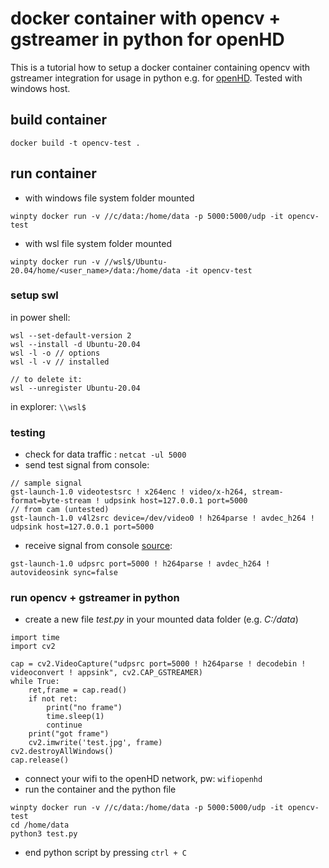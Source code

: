 # docker container with opencv + gstreamer in python for openHD

This is a tutorial how to setup a docker container containing opencv with gstreamer integration for usage in python e.g. for [openHD](https://openhd.gitbook.io/open-hd/).
Tested with windows host.

## build container

```
docker build -t opencv-test .
```

## run container

* with windows file system folder mounted
```
winpty docker run -v //c/data:/home/data -p 5000:5000/udp -it opencv-test
```
* with wsl file system folder mounted
```
winpty docker run -v //wsl$/Ubuntu-20.04/home/<user_name>/data:/home/data -it opencv-test
```

### setup swl

in power shell:
```
wsl --set-default-version 2
wsl --install -d Ubuntu-20.04
wsl -l -o // options
wsl -l -v // installed

// to delete it:
wsl --unregister Ubuntu-20.04
```

in explorer: `\\wsl$`

### testing

* check for data traffic : `netcat -ul 5000`
* send test signal from console:
```
// sample signal
gst-launch-1.0 videotestsrc ! x264enc ! video/x-h264, stream-format=byte-stream ! udpsink host=127.0.0.1 port=5000
// from cam (untested)
gst-launch-1.0 v4l2src device=/dev/video0 ! h264parse ! avdec_h264 ! udpsink host=127.0.0.1 port=5000
```
* receive signal from console [source](https://openhd.gitbook.io/open-hd/ground-station-software/gstreamer):
```
gst-launch-1.0 udpsrc port=5000 ! h264parse ! avdec_h264 ! autovideosink sync=false
```


### run opencv + gstreamer in python

* create a new file *test.py* in your mounted data folder (e.g. *C:/data*) 
```
import time
import cv2

cap = cv2.VideoCapture("udpsrc port=5000 ! h264parse ! decodebin ! videoconvert ! appsink", cv2.CAP_GSTREAMER)
while True:
    ret,frame = cap.read()
    if not ret:
        print("no frame")
        time.sleep(1)
        continue
    print("got frame")
    cv2.imwrite('test.jpg', frame)
cv2.destroyAllWindows()
cap.release()
```
* connect your wifi to the openHD network, pw: `wifiopenhd`
* run the container and the python file
```
winpty docker run -v //c/data:/home/data -p 5000:5000/udp -it opencv-test
cd /home/data
python3 test.py
```
* end python script by pressing `ctrl + C`

